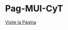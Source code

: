 # Pag-MUI-CyT

<a href="https://ro-fer.github.io/Pag-MUI-CyT/" target="_blank"> Visite la Página</a>
